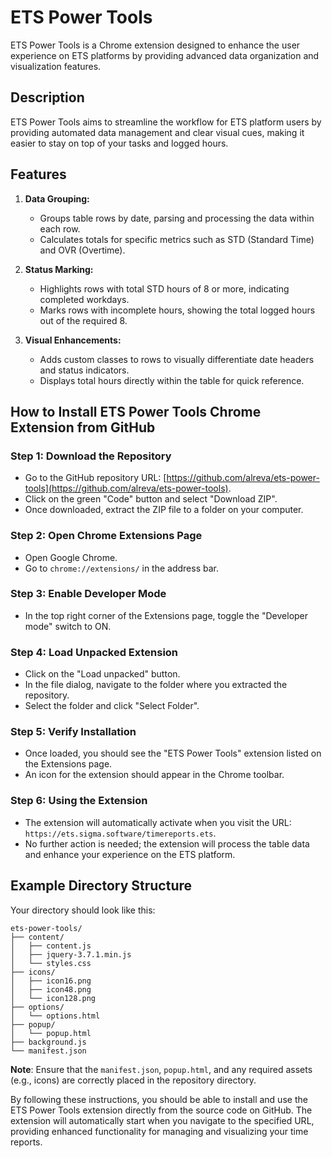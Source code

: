 # ETS Power Tools

ETS Power Tools is a Chrome extension designed to enhance the user experience on ETS platforms by providing advanced data organization and visualization features.

## Description

ETS Power Tools aims to streamline the workflow for ETS platform users by providing automated data management and clear visual cues, making it easier to stay on top of your tasks and logged hours.

## Features

1. **Data Grouping:**
   - Groups table rows by date, parsing and processing the data within each row.
   - Calculates totals for specific metrics such as STD (Standard Time) and OVR (Overtime).

1. **Status Marking:**
   - Highlights rows with total STD hours of 8 or more, indicating completed workdays.
   - Marks rows with incomplete hours, showing the total logged hours out of the required 8.

1. **Visual Enhancements:**
   - Adds custom classes to rows to visually differentiate date headers and status indicators.
   - Displays total hours directly within the table for quick reference.

## How to Install ETS Power Tools Chrome Extension from GitHub

### Step 1: Download the Repository
- Go to the GitHub repository URL: [https://github.com/alreva/ets-power-tools](https://github.com/alreva/ets-power-tools).
- Click on the green "Code" button and select "Download ZIP".
- Once downloaded, extract the ZIP file to a folder on your computer.

### Step 2: Open Chrome Extensions Page
- Open Google Chrome.
- Go to `chrome://extensions/` in the address bar.

### Step 3: Enable Developer Mode
- In the top right corner of the Extensions page, toggle the "Developer mode" switch to ON.

### Step 4: Load Unpacked Extension
- Click on the "Load unpacked" button.
- In the file dialog, navigate to the folder where you extracted the repository.
- Select the folder and click "Select Folder".

### Step 5: Verify Installation
- Once loaded, you should see the "ETS Power Tools" extension listed on the Extensions page.
- An icon for the extension should appear in the Chrome toolbar.

### Step 6: Using the Extension
- The extension will automatically activate when you visit the URL: `https://ets.sigma.software/timereports.ets`.
- No further action is needed; the extension will process the table data and enhance your experience on the ETS platform.

## Example Directory Structure

Your directory should look like this:

```
ets-power-tools/
├── content/
│   ├── content.js
│   ├── jquery-3.7.1.min.js
│   └── styles.css
├── icons/
│   ├── icon16.png
│   ├── icon48.png
│   └── icon128.png
├── options/
│   └── options.html
├── popup/
│   └── popup.html
├── background.js
└── manifest.json
```

**Note**: Ensure that the `manifest.json`, `popup.html`, and any required assets (e.g., icons) are correctly placed in the repository directory.

By following these instructions, you should be able to install and use the ETS Power Tools extension directly from the source code on GitHub. The extension will automatically start when you navigate to the specified URL, providing enhanced functionality for managing and visualizing your time reports.